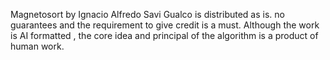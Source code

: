 Magnetosort by Ignacio Alfredo Savi Gualco is distributed as is. no guarantees and the requirement to give credit is a must. Although the work is AI formatted , the core idea and principal of the algorithm is a product of human work.
